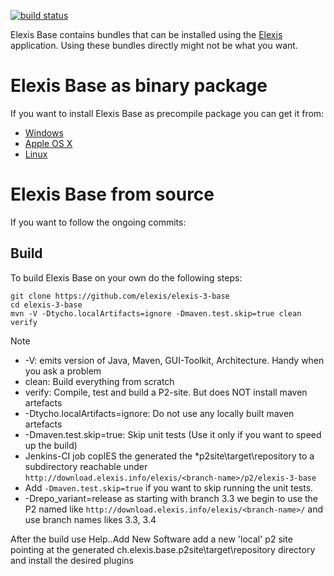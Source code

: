 <a href="https://gitlab.medelexis.ch/elexis/elexis-3-base/commits/3.12"><img alt="build status" src="https://gitlab.medelexis.ch/elexis/elexis-3-base/badges/3.12/pipeline.svg" /></a>

Elexis Base contains bundles that can be installed using the <a href="https://gitlab.medelexis.ch/elexis/elexis-3-core">Elexis</a> application.
Using these bundles directly might not be what you want.

# Elexis Base as binary package
If you want to install Elexis Base as precompile package you can get it from:
- [Windows](http://download.elexis.info/elexis/3.10/products/Elexis3-win32.win32.x86_64.zip)
- [Apple OS X](http://download.elexis.info/elexis/3.10/products/Elexis3-macosx.cocoa.x86_64.zip)
- [Linux](http://download.elexis.info/elexis/3.10/products/Elexis3-linux.gtk.x86_64.zip)

# Elexis Base from source 
If you want to follow the ongoing commits:

## Build
To build Elexis Base on your own do the following steps:
```shell script
git clone https://github.com/elexis/elexis-3-base
cd elexis-3-base
mvn -V -Dtycho.localArtifacts=ignore -Dmaven.test.skip=true clean verify
```
> [!NOTE]
> * -V: emits version of Java, Maven, GUI-Toolkit, Architecture. Handy when you ask a problem
> * clean: Build everything from scratch
> * verify: Compile, test and build a P2-site. But does NOT install maven artefacts
> * -Dtycho.localArtifacts=ignore: Do not use any locally built maven artefacts
> * -Dmaven.test.skip=true: Skip unit tests (Use it only if you want to speed up the build)
> * Jenkins-CI job copIES the generated the *p2site\target\repository to a subdirectory reachable under `http://download.elexis.info/elexis/<branch-name>/p2/elexis-3-base`
> * Add `-Dmaven.test.skip=true` if you want to skip running the unit tests.
> * -Drepo_variant=release as starting with branch 3.3 we begin to use the P2 named like `http://download.elexis.info/elexis/<branch-name>/` and use branch names likes 3.3, 3.4

After the build use Help..Add New Software add a new 'local' p2 site pointing at the generated ch.elexis.base.p2site\target\repository directory and install the desired plugins

